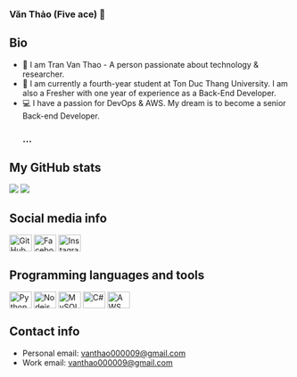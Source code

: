 ### Văn Thảo (Five ace) 👋

## Bio
 - 👤 I am Tran Van Thao - A person passionate about technology & researcher.
 - 👀 I am currently a fourth-year student at Ton Duc Thang University. I am also a Fresher with one year of experience as a Back-End Developer.
 - 💻 I have a passion for DevOps & AWS. My dream is to become a senior Back-end Developer.
    ### ...

## My GitHub stats
<img src="https://github-readme-stats.vercel.app/api?username=RonaldodeLema&count_private=true&show_icons=true"/>

<img src="https://github-readme-stats.vercel.app/api/top-langs/?username=RonaldodeLema&layout=compact"/>

## Social media info
<p align="left">
<a href="https://github.com/RonaldodeLema"><img align="center" src="https://cdn.jsdelivr.net/npm/simple-icons@3.0.1/icons/github.svg" alt="GitHub" height="30" width="40"/></a>
<a href="https://www.facebook.com/vanthao.tran.101102"><img align="center" src="https://cdn.jsdelivr.net/npm/simple-icons@3.0.1/icons/facebook.svg" alt="Facebook" height="30" width="40"/></a>
<a href="https://www.instagram.com/vanthao.tran.101102"><img align="center" src="https://cdn.jsdelivr.net/npm/simple-icons@3.0.1/icons/instagram.svg" alt="Instagram" height="30" width="40"/></a>
</p>

## Programming languages and tools
<p align="left">
<img align="center" src="https://cdn.jsdelivr.net/npm/simple-icons@3.0.1/icons/python.svg" alt="Python" height="30" width="40"/>
<img align="center" src="https://cdn.jsdelivr.net/npm/simple-icons@3.0.1/icons/nodejs.svg" alt="Nodejs" height="30" width="40"/>
<img align="center" src="https://cdn.jsdelivr.net/npm/simple-icons@3.0.1/icons/mysql.svg" alt="MySQL" height="30" width="40"/>
<img align="center" src="https://cdn.jsdelivr.net/npm/simple-icons@3.0.1/icons/csharp.svg" alt="C#" height="30" width="40"/>
<img align="center" src="https://upload.wikimedia.org/wikipedia/commons/9/93/Amazon_Web_Services_Logo.svg" alt="AWS" height="30" width="40"/>
</p>

## Contact info
- Personal email: vanthao000009@gmail.com
- Work email: vanthao000009@gmail.com
<!--
